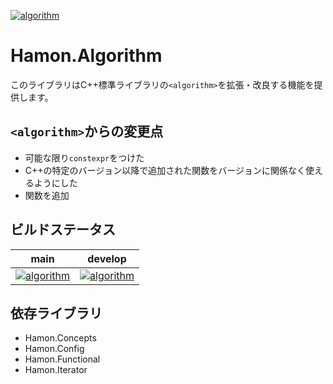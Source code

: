 ﻿[![algorithm](https://github.com/shibainuudon/HamonCore/actions/workflows/algorithm.yml/badge.svg)](https://github.com/shibainuudon/HamonCore/actions/workflows/algorithm.yml)

# Hamon.Algorithm

このライブラリはC++標準ライブラリの`<algorithm>`を拡張・改良する機能を提供します。

## `<algorithm>`からの変更点

* 可能な限り`constexpr`をつけた
* C++の特定のバージョン以降で追加された関数をバージョンに関係なく使えるようにした
* 関数を追加

## ビルドステータス

| main | develop |
| ---- | ------- |
|[![algorithm](https://github.com/shibainuudon/HamonCore/actions/workflows/algorithm.yml/badge.svg?branch=main)](https://github.com/shibainuudon/HamonCore/actions/workflows/algorithm.yml)|[![algorithm](https://github.com/shibainuudon/HamonCore/actions/workflows/algorithm.yml/badge.svg?branch=develop)](https://github.com/shibainuudon/HamonCore/actions/workflows/algorithm.yml)|

## 依存ライブラリ

* Hamon.Concepts
* Hamon.Config
* Hamon.Functional
* Hamon.Iterator
